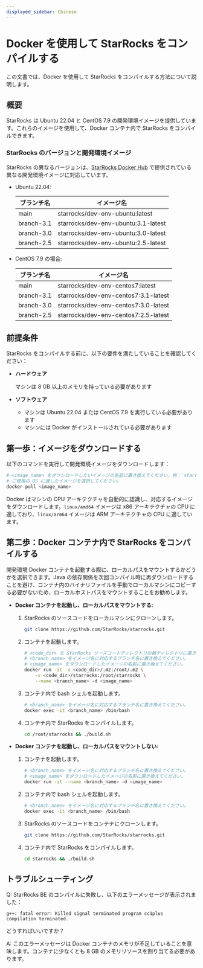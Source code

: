 ```yaml
---
displayed_sidebar: Chinese
---
```


# Docker を使用して StarRocks をコンパイルする

この文書では、Docker を使用して StarRocks をコンパイルする方法について説明します。

## 概要

StarRocks は Ubuntu 22.04 と CentOS 7.9 の開発環境イメージを提供しています。これらのイメージを使用して、Docker コンテナ内で StarRocks をコンパイルできます。

### StarRocks のバージョンと開発環境イメージ

StarRocks の異なるバージョンは、[StarRocks Docker Hub](https://hub.docker.com/u/starrocks) で提供されている異なる開発環境イメージに対応しています。

- Ubuntu 22.04:

  | **ブランチ名** | **イメージ名**                          |
  | -------------- | --------------------------------------- |
  | main           | starrocks/dev-env-ubuntu:latest         |
  | branch-3.1     | starrocks/dev-env-ubuntu:3.1-latest     |
  | branch-3.0     | starrocks/dev-env-ubuntu:3.0-latest     |
  | branch-2.5     | starrocks/dev-env-ubuntu:2.5-latest     |

- CentOS 7.9 の場合:

  | **ブランチ名** | **イメージ名**                           |
  | -------------- | ---------------------------------------- |
  | main           | starrocks/dev-env-centos7:latest         |
  | branch-3.1     | starrocks/dev-env-centos7:3.1-latest     |
  | branch-3.0     | starrocks/dev-env-centos7:3.0-latest     |
  | branch-2.5     | starrocks/dev-env-centos7:2.5-latest     |

## 前提条件

StarRocks をコンパイルする前に、以下の要件を満たしていることを確認してください：

- **ハードウェア**

  マシンは 8 GB 以上のメモリを持っている必要があります

- **ソフトウェア**

  - マシンは Ubuntu 22.04 または CentOS 7.9 を実行している必要があります
  - マシンには Docker がインストールされている必要があります

## 第一歩：イメージをダウンロードする

以下のコマンドを実行して開発環境イメージをダウンロードします：

```Bash
# <image_name> をダウンロードしたいイメージの名前に置き換えてください。例：`starrocks/dev-env-ubuntu:latest`。
# ご使用の OS に適したイメージを選択してください。
docker pull <image_name>
```

Docker はマシンの CPU アーキテクチャを自動的に認識し、対応するイメージをダウンロードします。`linux/amd64` イメージは x86 アーキテクチャの CPU に適しており、`linux/arm64` イメージは ARM アーキテクチャの CPU に適しています。

## 第二歩：Docker コンテナ内で StarRocks をコンパイルする

開発環境 Docker コンテナを起動する際に、ローカルパスをマウントするかどうかを選択できます。Java の依存関係を次回コンパイル時に再ダウンロードすることを避け、コンテナ内のバイナリファイルを手動でローカルマシンにコピーする必要がないため、ローカルホストパスをマウントすることをお勧めします。

- **Docker コンテナを起動し、ローカルパスをマウントする:**

  1. StarRocks のソースコードをローカルマシンにクローンします。

     ```Bash
     git clone https://github.com/StarRocks/starrocks.git
     ```

  2. コンテナを起動します。

     ```Bash
     # <code_dir> を StarRocks ソースコードディレクトリの親ディレクトリに置き換えてください。
     # <branch_name> をイメージ名に対応するブランチ名に置き換えてください。
     # <image_name> をダウンロードしたイメージの名前に置き換えてください。
     docker run -it -v <code_dir>/.m2:/root/.m2 \
         -v <code_dir>/starrocks:/root/starrocks \
         --name <branch_name> -d <image_name>
     ```

  3. コンテナ内で bash シェルを起動します。

     ```Bash
     # <branch_name> をイメージ名に対応するブランチ名に置き換えてください。
     docker exec -it <branch_name> /bin/bash
     ```

  4. コンテナ内で StarRocks をコンパイルします。

     ```Bash
     cd /root/starrocks && ./build.sh
     ```

- **Docker コンテナを起動し、ローカルパスをマウントしない:**

  1. コンテナを起動します。

     ```Bash
     # <branch_name> をイメージ名に対応するブランチ名に置き換えてください。
     # <image_name> をダウンロードしたイメージの名前に置き換えてください。
     docker run -it --name <branch_name> -d <image_name>
     ```

  2. コンテナ内で bash シェルを起動します。

     ```Bash
     # <branch_name> をイメージ名に対応するブランチ名に置き換えてください。
     docker exec -it <branch_name> /bin/bash
     ```

  3. StarRocks のソースコードをコンテナにクローンします。

     ```Bash
     git clone https://github.com/StarRocks/starrocks.git
     ```

  4. コンテナ内で StarRocks をコンパイルします。

     ```Bash
     cd starrocks && ./build.sh
     ```

## トラブルシューティング

Q: StarRocks BE のコンパイルに失敗し、以下のエラーメッセージが表示されました：

```Plain
g++: fatal error: Killed signal terminated program cc1plus
compilation terminated.
```

どうすればいいですか？

A: このエラーメッセージは Docker コンテナのメモリが不足していることを意味します。コンテナに少なくとも 8 GB のメモリリソースを割り当てる必要があります。
